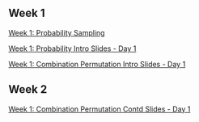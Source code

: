 ## Week 1

[Week 1: Probability Sampling](lab-intro-r-and-sampling-functions.html)

[Week 1: Probability Intro Slides - Day 1](slides/intro_probability_slides.html)

[Week 1: Combination Permutation Intro Slides - Day 1](slides/intro_combination_permutation.html)

## Week 2

[Week 1: Combination Permutation Contd Slides - Day 1](slides/combination_permutation_contd.html)

